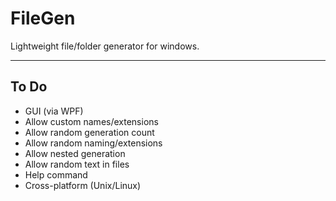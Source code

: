 # FileGen
Lightweight file/folder generator for windows.

---

## To Do
- GUI (via WPF)
- Allow custom names/extensions
- Allow random generation count
- Allow random naming/extensions
- Allow nested generation
- Allow random text in files
- Help command
- Cross-platform (Unix/Linux)
